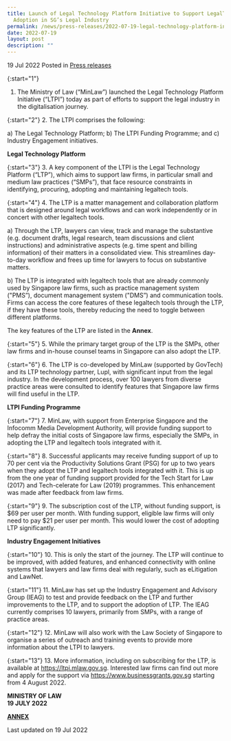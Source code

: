 ```yaml
---
title: Launch of Legal Technology Platform Initiative to Support LegalTech
  Adoption in SG’s Legal Industry
permalink: /news/press-releases/2022-07-19-legal-technology-platform-initiative-launch
date: 2022-07-19
layout: post
description: ""
---
```

19 Jul 2022 Posted in [Press releases](/news/press-releases)

{:start="1"}
1. The Ministry of Law (“MinLaw”) launched the Legal Technology Platform Initiative (“LTPI”) today as part of efforts to support the legal industry in the digitalisation journey. 

{:start="2"}
2.	The LTPI comprises the following:

a)	The Legal Technology Platform; 
b)	The LTPI Funding Programme; and
c)	Industry Engagement initiatives. 

<b>Legal Technology Platform</b>

{:start="3"}
3.	A key component of the LTPI is the Legal Technology Platform (“LTP”), which aims to support law firms, in particular small and medium law practices (“SMPs”), that face resource constraints in identifying, procuring, adopting and maintaining legaltech tools. 
 
{:start="4"}
4.	The LTP is a matter management and collaboration platform that is designed around legal workflows and can work independently or in concert with other legaltech tools. 

a)	Through the LTP, lawyers can view, track and manage the substantive (e.g. document drafts, legal research, team discussions and client instructions) and administrative aspects (e.g. time spent and billing information) of their matters in a consolidated view. This streamlines day-to-day workflow and frees up time for lawyers to focus on substantive matters.

b)	The LTP is integrated with legaltech tools that are already commonly used by Singapore law firms, such as practice management system ("PMS”), document management system ("DMS”) and communication tools. Firms can access the core features of these legaltech tools through the LTP, if they have these tools, thereby reducing the need to toggle between different platforms. 

The key features of the LTP are listed in the <b>Annex</b>.

{:start="5"}
5.	While the primary target group of the LTP is the SMPs, other law firms and in-house counsel teams in Singapore can also adopt the LTP.

{:start="6"}
6.	The LTP is co-developed by MinLaw (supported by GovTech) and its LTP technology partner, Lupl, with significant input from the legal industry. In the development process, over 100 lawyers from diverse practice areas were consulted to identify features that Singapore law firms will find useful in the LTP.

<b>LTPI Funding Programme</b>
	
{:start="7"}
7.	MinLaw, with support from Enterprise Singapore and the Infocomm Media Development Authority, will provide funding support to help defray the initial costs of Singapore law firms, especially the SMPs, in adopting the LTP and legaltech tools integrated with it. 

{:start="8"}
8.	Successful applicants may receive funding support of up to 70 per cent via the Productivity Solutions Grant (PSG) for up to two years when they adopt the LTP and legaltech tools integrated with it. This is up from the one year of funding support provided for the Tech Start for Law (2017) and Tech-celerate for Law (2019) programmes. This enhancement was made after feedback from law firms. 

{:start="9"}
9.	The subscription cost of the LTP, without funding support, is $69 per user per month. With funding support, eligible law firms will only need to pay $21 per user per month. This would lower the cost of adopting LTP significantly. 

<b>Industry Engagement Initiatives</b>

{:start="10"}
10.	This is only the start of the journey. The LTP will continue to be improved, with added features, and enhanced connectivity with online systems that lawyers and law firms deal with regularly, such as eLitigation and LawNet.

{:start="11"}
11.	MinLaw has set up the Industry Engagement and Advisory Group (IEAG) to test and provide feedback on the LTP and further improvements to the LTP, and to support the adoption of LTP. The IEAG currently comprises 10 lawyers, primarily from SMPs, with a range of practice areas.  

{:start="12"}
12.	MinLaw will also work with the Law Society of Singapore to organise a series of outreach and training events to provide more information about the LTPI to lawyers. 

{:start="13"}
13.	More information, including on subscribing for the LTP, is available at https://ltpi.mlaw.gov.sg. Interested law firms can find out more and apply for the support via https://www.businessgrants.gov.sg starting from 4 August 2022.



**MINISTRY OF LAW**
<br>**19 JULY 2022**


**<u>ANNEX</u>**





<p class="right-side-updated">Last updated on 19 Jul 2022</p>